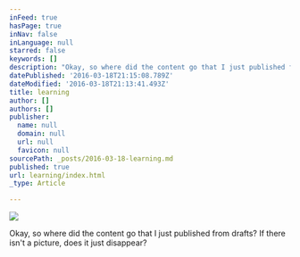 ```yaml
---
inFeed: true
hasPage: true
inNav: false
inLanguage: null
starred: false
keywords: []
description: "Okay, so where did the content go that I just published from drafts? \_If there isn't a picture, does it just disappear?"
datePublished: '2016-03-18T21:15:08.789Z'
dateModified: '2016-03-18T21:13:41.493Z'
title: learning
author: []
authors: []
publisher:
  name: null
  domain: null
  url: null
  favicon: null
sourcePath: _posts/2016-03-18-learning.md
published: true
url: learning/index.html
_type: Article

---
```

![](https://the-grid-user-content.s3-us-west-2.amazonaws.com/007f1cab-99ee-4372-a2e4-fb26b935149d.jpg)

Okay, so where did the content go that I just published from drafts?  If there isn't a picture, does it just disappear?